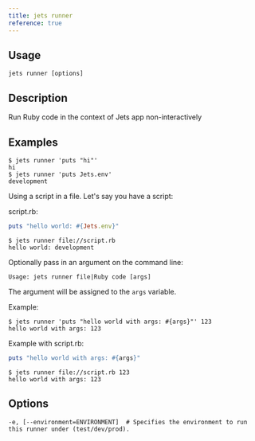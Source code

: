```yaml
---
title: jets runner
reference: true
---
```


## Usage

    jets runner [options]

## Description

Run Ruby code in the context of Jets app non-interactively

## Examples

    $ jets runner 'puts "hi"'
    hi
    $ jets runner 'puts Jets.env'
    development

Using a script in a file.  Let's say you have a script:

script.rb:

```ruby
puts "hello world: #{Jets.env}"
```

    $ jets runner file://script.rb
    hello world: development


Optionally pass in an argument on the command line:

    Usage: jets runner file|Ruby code [args]

The argument will be assigned to the `args` variable.

Example:

    $ jets runner 'puts "hello world with args: #{args}"' 123
    hello world with args: 123


Example with script.rb:

```ruby
puts "hello world with args: #{args}"
```

    $ jets runner file://script.rb 123
    hello world with args: 123


## Options

```
-e, [--environment=ENVIRONMENT]  # Specifies the environment to run this runner under (test/dev/prod).
```

